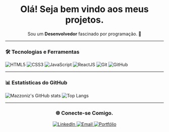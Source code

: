 <h1 align="center">Olá! Seja bem vindo aos meus projetos.</h1>

<p align="center">
  Sou um <strong>Desenvolvedor</strong> fascinado por programação. 🚀
</p>

---

### 🛠️ Tecnologias e Ferramentas
<p>
  <img src="https://img.shields.io/badge/HTML5-orange?logo=html5&logoColor=white" alt="HTML5">
  <img src="https://img.shields.io/badge/CSS3-blue?logo=css3&logoColor=white" alt="CSS3">
  <img src="https://img.shields.io/badge/JavaScript-yellow?logo=javascript&logoColor=black" alt="JavaScript">
  <img src="https://img.shields.io/badge/ReactJS-61DAFB?logo=react&logoColor=black" alt="ReactJS">
  <img src="https://img.shields.io/badge/Git-F05032?logo=git&logoColor=white" alt="Git">
  <img src="https://img.shields.io/badge/GitHub-181717?logo=github&logoColor=white" alt="GitHub">
</p>

---

### 📊 Estatísticas do GitHub
![Mazzoniz's GitHub stats](https://github-readme-stats.vercel.app/api?username=Mazzoniz&show_icons=true&count_private=true&hide_title=true&theme=radical&border_radius=10)
![Top Langs](https://github-readme-stats.vercel.app/api/top-langs/?username=Mazzoniz&langs_count=10&layout=compact)

---

<!--
### 💻 Projetos em Destaque
- 🔗 [**Projeto 1**](https://github.com/Mazzoniz/projeto1): Uma breve descrição do que o projeto faz.
- 🔗 [**Projeto 2**](https://github.com/Mazzoniz/projeto2): Destaque para tecnologias utilizadas.
- 🔗 [**Projeto 3**](https://github.com/Mazzoniz/projeto3): Alguma funcionalidade interessante.

---

-->

### <h3 align="center">🌐 Conecte-se Comigo.</h3>
<p align="center">
 <a href="https://www.linkedin.com/in/gustavo-mazoni" target="_blank">
  <img src="https://img.shields.io/badge/LinkedIn-blue?logo=linkedin&logoColor=white" alt="LinkedIn">
</a>
  <a href="mailto:mazoni.gustavo.s@gmail.com" target="_blank">
    <img src="https://img.shields.io/badge/Email-red?logo=gmail&logoColor=white" alt="Email">
  </a>
  <a href="https://seusite.com" target="_blank">
    <img src="https://img.shields.io/badge/Portfólio-green?logo=google-chrome&logoColor=white" alt="Portfólio">
  </a>
</p>

